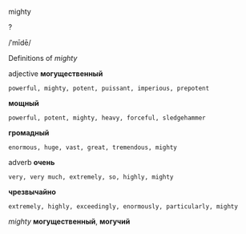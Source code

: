 mighty

?

/ˈmīdē/

Definitions of _mighty_

adjective
**могущественный**

    powerful, mighty, potent, puissant, imperious, prepotent
**мощный**

    powerful, potent, mighty, heavy, forceful, sledgehammer
**громадный**

    enormous, huge, vast, great, tremendous, mighty

adverb
**очень**

    very, very much, extremely, so, highly, mighty
**чрезвычайно**

    extremely, highly, exceedingly, enormously, particularly, mighty

_mighty_
**могущественный**, **могучий**